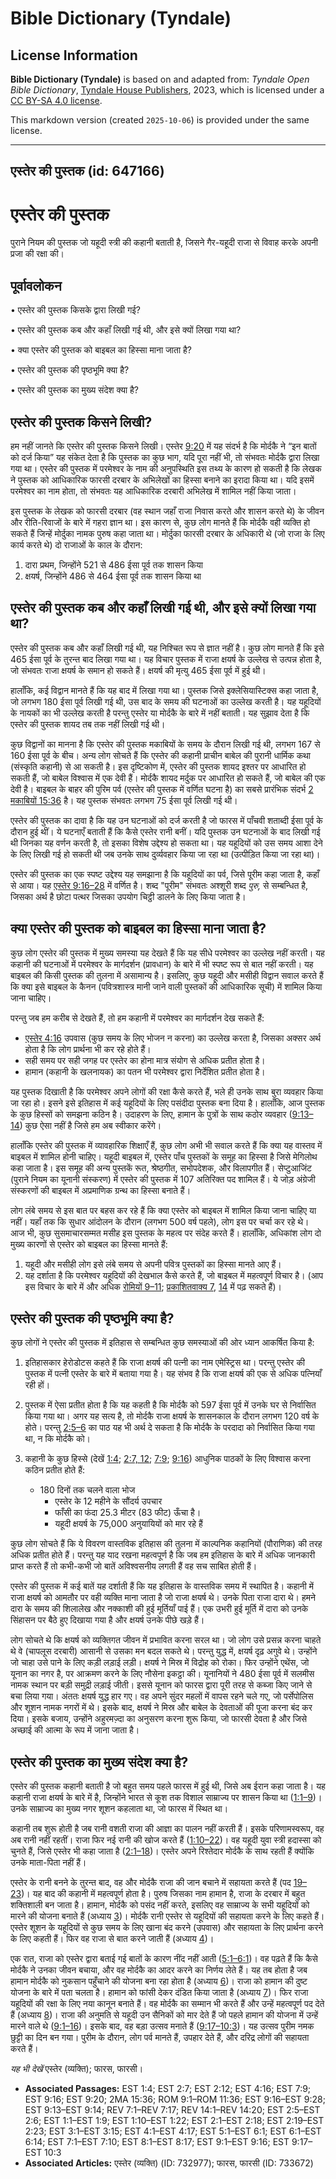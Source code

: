 # Bible Dictionary (Tyndale)

## License Information

**Bible Dictionary (Tyndale)** is based on and adapted from: _Tyndale Open Bible Dictionary_, [Tyndale House Publishers](https://tyndaleopenresources.com/), 2023, which is licensed under a [CC BY-SA 4.0 license](https://creativecommons.org/licenses/by-sa/4.0/legalcode.en).

This markdown version (created `2025-10-06`) is provided under the same license.



--------------------------------

## एस्तेर की पुस्तक (id: 647166)

एस्तेर की पुस्तक
================

पुराने नियम की पुस्तक जो यहूदी स्त्री की कहानी बताती है, जिसने गैर\-यहूदी राजा से विवाह करके अपनी प्रजा की रक्षा की।

पूर्वावलोकन
-----------

• एस्तेर की पुस्तक किसके द्वारा लिखी गई?

• एस्तेर की पुस्तक कब और कहाँ लिखी गई थी, और इसे क्यों लिखा गया था?

• क्या एस्तेर की पुस्तक को बाइबल का हिस्सा माना जाता है?

• एस्तेर की पुस्तक की पृष्ठभूमि क्या है?

• एस्तेर की पुस्तक का मुख्य संदेश क्या है?

एस्तेर की पुस्तक किसने लिखी?
----------------------------

हम नहीं जानते कि एस्तेर की पुस्तक किसने लिखी। एस्तेर [9:20](https://ref.ly/Esth9:20) में यह संदर्भ है कि मोर्दकै ने “इन बातों को दर्ज किया” यह संकेत देता है कि पुस्तक का कुछ भाग, यदि पूरा नहीं भी, तो संभवतः मोर्दकै द्वारा लिखा गया था। एस्तेर की पुस्तक में परमेश्वर के नाम की अनुपस्थिति इस तथ्य के कारण हो सकती है कि लेखक ने पुस्तक को आधिकारिक फारसी दरबार के अभिलेखों का हिस्सा बनाने का इरादा किया था। यदि इसमें परमेश्वर का नाम होता, तो संभवतः यह आधिकारिक दरबारी अभिलेख में शामिल नहीं किया जाता।

इस पुस्तक के लेखक को फारसी दरबार (वह स्थान जहाँ राजा निवास करते और शासन करते थे) के जीवन और रीति\-रिवाजों के बारे में गहरा ज्ञान था। इस कारण से, कुछ लोग मानते हैं कि मोर्दकै वही व्यक्ति हो सकते हैं जिन्हें मोर्दुका नामक पुरुष कहा जाता था। मोर्दुका फारसी दरबार के अधिकारी थे (जो राजा के लिए कार्य करते थे) दो राजाओं के काल के दौरान:

1. दारा प्रथम, जिन्होंने 521 से 486 ईसा पूर्व तक शासन किया
2. क्षयर्ष, जिन्होंने 486 से 464 ईसा पूर्व तक शासन किया था

एस्तेर की पुस्तक कब और कहाँ लिखी गई थी, और इसे क्यों लिखा गया था?
-----------------------------------------------------------------

एस्तेर की पुस्तक कब और कहाँ लिखी गई थी, यह निश्चित रूप से ज्ञात नहीं है। कुछ लोग मानते हैं कि इसे 465 ईसा पूर्व के तुरन्त बाद लिखा गया था। यह विचार पुस्तक में राजा क्षयर्ष के उल्लेख से उत्पन्न होता है, जो संभवतः राजा क्षयर्ष के समान हो सकते हैं। क्षयर्ष की मृत्यु 465 ईसा पूर्व में हुई थी।

हालाँकि, कई विद्वान मानते हैं कि यह बाद में लिखा गया था। पुस्तक जिसे इक्लेसियास्टिक्स कहा जाता है, जो लगभग 180 ईसा पूर्व लिखी गई थी, उस बाद के समय की घटनाओं का उल्लेख करती है। यह यहूदियों के नायकों का भी उल्लेख करती है परन्तु एस्तेर या मोर्दकै के बारे में नहीं बताती। यह सुझाव देता है कि एस्तेर की पुस्तक शायद तब तक नहीं लिखी गई थी।

कुछ विद्वानों का मानना है कि एस्तेर की पुस्तक मकाबियों के समय के दौरान लिखी गई थी, लगभग 167 से 160 ईसा पूर्व के बीच। अन्य लोग सोचते हैं कि एस्तेर की कहानी प्राचीन बाबेल की पुरानी धार्मिक कथा (संस्कृति कहानी) से आ सकती है। इस दृष्टिकोण में, एस्तेर की पुस्तक शायद इश्तर पर आधारित हो सकती हैं, जो बाबेल विश्वास में एक देवी हैं। मोर्दकै शायद मर्दुक पर आधारित हो सकते हैं, जो बाबेल की एक देवी है। बाइबल के बाहर की पुरिम पर्व (एस्तेर की पुस्तक में वर्णित घटना है) का सबसे प्रारंभिक संदर्भ [2 मकाबियों 15:36](https://ref.ly/2Macc15:36) है। यह पुस्तक संभवतः लगभग 75 ईसा पूर्व लिखी गई थी।

एस्तेर की पुस्तक का दावा है कि यह उन घटनाओं को दर्ज करती है जो फारस में पाँचवी शताब्दी ईसा पूर्व के दौरान हुई थीं। ये घटनाएँ बताती हैं कि कैसे एस्तेर रानी बनीं। यदि पुस्तक उन घटनाओं के बाद लिखी गई थी जिनका यह वर्णन करती है, तो इसका विशेष उद्देश्य हो सकता था। यह यहूदियों को उस समय आशा देने के लिए लिखी गई हो सकती थी जब उनके साथ दुर्व्यवहार किया जा रहा था (उत्पीड़ित किया जा रहा था)।

एस्तेर की पुस्तक का एक स्पष्ट उद्देश्य यह समझाना है कि यहूदियों का पर्व, जिसे पूरीम कहा जाता है, कहाँ से आया। यह [एस्तेर 9:16–28](https://ref.ly/Esth9:16-Esth9:28) में वर्णित है। शब्द "पूरीम" संभवतः अश्शूरी शब्द *पुरु,* से सम्बन्धित है, जिसका अर्थ है छोटा पत्थर जिसका उपयोग चिट्ठी डालने के लिए किया जाता है।

क्या एस्तेर की पुस्तक को बाइबल का हिस्सा माना जाता है?
------------------------------------------------------

कुछ लोग एस्तेर की पुस्तक में मुख्य समस्या यह देखते हैं कि यह सीधे परमेश्वर का उल्लेख नहीं करती। यह कहानी की घटनाओं में परमेश्वर के मार्गदर्शन (प्रावधान) के बारे में भी स्पष्ट रूप से बात नहीं करती। यह बाइबल की किसी पुस्तक की तुलना में असामान्य है। इसलिए, कुछ यहूदी और मसीही विद्वान सवाल करते हैं कि क्या इसे बाइबल के कैनन (पवित्रशास्त्र मानी जाने वाली पुस्तकों की आधिकारिक सूची) में शामिल किया जाना चाहिए।

परन्तु जब हम करीब से देखते हैं, तो हम कहानी में परमेश्वर का मार्गदर्शन देख सकते हैं:

* [एस्तेर 4:16](https://ref.ly/Esth4:16) उपवास (कुछ समय के लिए भोजन न करना) का उल्लेख करता है, जिसका अक्सर अर्थ होता है कि लोग प्रार्थना भी कर रहे होते हैं।
* सही समय पर सही जगह पर एस्तेर का होना मात्र संयोग से अधिक प्रतीत होता है।
* हामान (कहानी के खलनायक) का पतन भी परमेश्वर द्वारा निर्देशित प्रतीत होता है।

यह पुस्तक दिखाती है कि परमेश्वर अपने लोगों की रक्षा कैसे करते हैं, भले ही उनके साथ बुरा व्यवहार किया जा रहा हो। इसने इसे इतिहास में कई यहूदियों के लिए पसंदीदा पुस्तक बना दिया है। हालाँकि, आज पुस्तक के कुछ हिस्सों को समझना कठिन है। उदाहरण के लिए, हामान के पुत्रों के साथ कठोर व्यवहार ([9:13–14](https://ref.ly/Esth9:13-Esth9:14)) कुछ ऐसा नहीं है जिसे हम अब स्वीकार करेंगे।

हालाँकि एस्तेर की पुस्तक में व्यावहारिक शिक्षाएँ हैं, कुछ लोग अभी भी सवाल करते हैं कि क्या यह वास्तव में बाइबल में शामिल होनी चाहिए। यहूदी बाइबल में, एस्तेर पाँच पुस्तकों के समूह का हिस्सा है जिसे मेगिलोथ कहा जाता है। इस समूह की अन्य पुस्तकें रूत, श्रेष्ठगीत, सभोपदेशक, और विलापगीत हैं। सेप्टुआजिंट (पुराने नियम का यूनानी संस्करण) में एस्तेर की पुस्तक में 107 अतिरिक्त पद शामिल हैं। ये जोड़ अंग्रेजी संस्करणों की बाइबल में अप्रमाणिक ग्रन्थ का हिस्सा बनाते हैं।

लोग लंबे समय से इस बात पर बहस कर रहे हैं कि क्या एस्तेर को बाइबल में शामिल किया जाना चाहिए या नहीं। यहाँ तक कि सुधार आंदोलन के दौरान (लगभग 500 वर्ष पहले), लोग इस पर चर्चा कर रहे थे। आज भी, कुछ सुसमाचारसम्मत मसीह इस पुस्तक के महत्व पर संदेह करते हैं। हालाँकि, अधिकांश लोग दो मुख्य कारणों से एस्तेर को बाइबल का हिस्सा मानते हैं:

1. यहूदी और मसीही लोग इसे लंबे समय से अपनी पवित्र पुस्तकों का हिस्सा मानते आए हैं।
2. यह दर्शाता है कि परमेश्वर यहूदियों की देखभाल कैसे करते हैं, जो बाइबल में महत्वपूर्ण विचार है। (आप इस विचार के बारे में और अधिक [रोमियों 9–11](https://ref.ly/Rom9:1-Rom11:36); [प्रकाशितवाक्य 7](https://ref.ly/Rev7:1-Rev7:17), [14](https://ref.ly/Rev14:1-Rev14:20) में पढ़ सकते हैं)।

एस्तेर की पुस्तक की पृष्ठभूमि क्या है?
--------------------------------------

कुछ लोगों ने एस्तेर की पुस्तक में इतिहास से सम्बन्धित कुछ समस्याओं की ओर ध्यान आकर्षित किया है:

1. इतिहासकार हेरोडोटस कहते हैं कि राजा क्षयर्ष की पत्नी का नाम एमेस्ट्रिस था। परन्तु एस्तेर की पुस्तक में पत्नी एस्तेर के बारे में बताया गया है। यह संभव है कि राजा क्षयर्ष की एक से अधिक पत्नियाँ रही हों।
2. पुस्तक में ऐसा प्रतीत होता है कि यह कहती है कि मोर्दकै को 597 ईसा पूर्व में उनके घर से निर्वासित किया गया था। अगर यह सत्य है, तो मोर्दकै राजा क्षयर्ष के शासनकाल के दौरान लगभग 120 वर्ष के होते। परन्तु [2:5–6](https://ref.ly/Esth2:5-Esth2:6) का पाठ यह भी अर्थ दे सकता है कि मोर्दकै के परदादा को निर्वासित किया गया था, न कि मोर्दकै को।
3. कहानी के कुछ हिस्से (देखें [1:4](https://ref.ly/Esth1:4); [2:7, 12](https://ref.ly/Esth2:7); [7:9](https://ref.ly/Esth7:9); [9:16](https://ref.ly/Esth9:16)) आधुनिक पाठकों के लिए विश्वास करना कठिन प्रतीत होते हैं:

    * 180 दिनों तक चलने वाला भोज
        * एस्तेर के 12 महीने के सौंदर्य उपचार
        * फाँसी का फंदा 25\.3 मीटर (83 फीट) ऊँचा है।
        * यहूदी क्षयर्ष के 75,000 अनुयायियों को मार रहे हैं

कुछ लोग सोचते हैं कि ये विवरण वास्तविक इतिहास की तुलना में काल्पनिक कहानियों (पौराणिक) की तरह अधिक प्रतीत होते हैं। परन्तु यह याद रखना महत्वपूर्ण है कि जब हम इतिहास के बारे में अधिक जानकारी प्राप्त करते हैं तो कभी\-कभी जो बातें अविश्वसनीय लगती हैं वह सच साबित होती हैं। 

एस्तेर की पुस्तक में कई बातें यह दर्शाती हैं कि यह इतिहास के वास्तविक समय में स्थापित है। कहानी में राजा क्षयर्ष को आमतौर पर वही व्यक्ति माना जाता है जो राजा क्षयर्ष थे। उनके पिता राजा दारा थे। हमने दारा के समय की शिलालेख और नक्काशी की हुई मूर्तियाँ पाई हैं। एक उभरी हुई मूर्ति में दारा को उनके सिंहासन पर बैठे हुए दिखाया गया है और क्षयर्ष उनके पीछे खड़े हैं।

लोग सोचते थे कि क्षयर्ष को व्यक्तिगत जीवन में प्रभावित करना सरल था। जो लोग उसे प्रसन्न करना चाहते थे वे (चापलूस दरबारी) आसानी से उसका मन बदल सकते थे। परन्तु युद्ध में, क्षयर्ष दृढ़ अगुवे थे। उन्होंने जो चाहा उसे पाने के लिए कड़ी लड़ाई लड़ी। क्षयर्ष ने मिस्र में विद्रोह को रोका। फिर उन्होंने एथेंस, जो यूनान का नगर है, पर आक्रमण करने के लिए नौसेना इकट्ठा की। यूनानियों ने 480 ईसा पूर्व में सलमीस नामक स्थान पर बड़ी समुद्री लड़ाई जीती। इससे यूनान को फारस द्वारा पूरी तरह से कब्जा किए जाने से बचा लिया गया। अंततः क्षयर्ष युद्ध हार गए। वह अपने सुंदर महलों में वापस रहने चले गए, जो पर्सेपोलिस और शूशन नामक नगरों में थे। इसके बाद, क्षयर्ष ने मिस्र और बाबेल के देवताओं की पूजा करना बंद कर दिया। इसके बजाय, उन्होंने अहुरमज़्दा का अनुसरण करना शुरू किया, जो फारसी देवता है और जिसे अच्छाई की आत्मा के रूप में जाना जाता है।

एस्तेर की पुस्तक का मुख्य संदेश क्या है?
----------------------------------------

एस्तेर की पुस्तक कहानी बताती है जो बहुत समय पहले फारस में हुई थी, जिसे अब ईरान कहा जाता है। यह कहानी राजा क्षयर्ष के बारे में है, जिन्होंने भारत से कूश तक विशाल साम्राज्य पर शासन किया था ([1:1–9](https://ref.ly/Esth1:1-Esth1:9))। उनके साम्राज्य का मुख्य नगर शूशन कहलाता था, जो फारस में स्थित था।

कहानी तब शुरू होती है जब रानी वशती राजा की आज्ञा का पालन नहीं करती हैं। इसके परिणामस्वरूप, वह अब रानी नहीं रहतीं। राजा फिर नई रानी की खोज करते हैं ([1:10–22](https://ref.ly/Esth1:10-Esth1:22))। वह यहूदी युवा स्त्री हदास्सा को चुनते हैं, जिसे एस्तेर भी कहा जाता है ([2:1–18](https://ref.ly/Esth2:1-Esth2:18))। एस्तेर अपने रिश्तेदार मोर्दकै के साथ रहती हैं क्योंकि उनके माता\-पिता नहीं हैं।

एस्तेर के रानी बनने के तुरन्त बाद, वह और मोर्दकै राजा की जान बचाने में सहायता करते हैं (पद [19–23](https://ref.ly/Esth2:19-Esth2:23))। यह बाद की कहानी में महत्वपूर्ण होता है। पुरुष जिसका नाम हामान है, राजा के दरबार में बहुत शक्तिशाली बन जाता है। हामान, मोर्दकै को पसंद नहीं करते, इसलिए वह साम्राज्य के सभी यहूदियों को मारने की योजना बनाते हैं (अध्याय [3](https://ref.ly/Esth3:1-Esth3:15))। मोर्दकै रानी एस्तेर से यहूदियों की सहायता करने के लिए कहते हैं। एस्तेर शूशन के यहूदियों से कुछ समय के लिए खाना बंद करने (उपवास) और सहायता के लिए प्रार्थना करने के लिए कहती हैं। फिर वह राजा से बात करने जाती हैं (अध्याय [4](https://ref.ly/Esth4:1-Esth4:17))।

एक रात, राजा को एस्तेर द्वारा बताई गई बातों के कारण नींद नहीं आती ([5:1–6:1](https://ref.ly/Esth5:1-Esth6:1))। वह पढ़ते हैं कि कैसे मोर्दकै ने उनका जीवन बचाया, और वह मोर्दकै का आदर करने का निर्णय लेते हैं। यह तब होता है जब हामान मोर्दकै को नुकसान पहुँचाने की योजना बना रहा होता है (अध्याय [6](https://ref.ly/Esth6:1-Esth6:14))। राजा को हामान की दुष्ट योजना के बारे में पता चलता है। हामान को फांसी देकर दंडित किया जाता है (अध्याय [7](https://ref.ly/Esth7:1-Esth7:10))। फिर राजा यहूदियों की रक्षा के लिए नया कानून बनाते हैं। वह मोर्दकै का सम्मान भी करते हैं और उन्हें महत्वपूर्ण पद देते हैं (अध्याय [8](https://ref.ly/Esth8:1-Esth8:17))। राजा की अनुमति से यहूदी उन सैनिकों को मार देते हैं जो पहले हामान की योजना में उन्हें मारने वाले थे ([9:1–16](https://ref.ly/Esth9:1-Esth9:16))। इसके बाद, वह बड़ा उत्सव मनाते हैं ([9:17–10:3](https://ref.ly/Esth9:17-Esth10:3))। यह उत्सव पुरीम नमक छुट्टी का दिन बन गया। पुरीम के दौरान, लोग पर्व मानते हैं, उपहार देते हैं, और दरिद्र लोगों की सहायता करते हैं।

*यह भी देखें* एस्तेर (व्यक्ति); फारस, फारसी।

* **Associated Passages:** EST 1:4; EST 2:7; EST 2:12; EST 4:16; EST 7:9; EST 9:16; EST 9:20; 2MA 15:36; ROM 9:1–ROM 11:36; EST 9:16–EST 9:28; EST 9:13–EST 9:14; REV 7:1–REV 7:17; REV 14:1–REV 14:20; EST 2:5–EST 2:6; EST 1:1–EST 1:9; EST 1:10–EST 1:22; EST 2:1–EST 2:18; EST 2:19–EST 2:23; EST 3:1–EST 3:15; EST 4:1–EST 4:17; EST 5:1–EST 6:1; EST 6:1–EST 6:14; EST 7:1–EST 7:10; EST 8:1–EST 8:17; EST 9:1–EST 9:16; EST 9:17–EST 10:3
* **Associated Articles:** एस्तेर (व्यक्ति) (ID: 732977); फारस, फारसी (ID: 733672)

